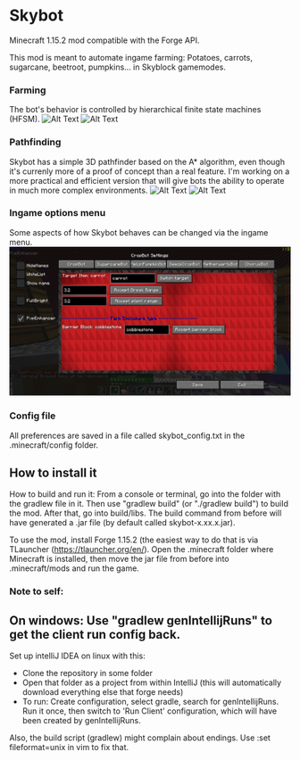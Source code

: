 # Skybot

Minecraft 1.15.2 mod compatible with the Forge API.

This mod is meant to automate ingame farming: Potatoes, carrots, sugarcane, beetroot, pumpkins... in Skyblock gamemodes.

### Farming
The bot's behavior is controlled by hierarchical finite state machines (HFSM).
![Alt Text](github_resources/farming_self_perspective_cut.gif)
![Alt Text](github_resources/farming_outside_view.gif)



### Pathfinding
Skybot has a simple 3D pathfinder based on the A* algorithm, even though it's currenly more of a proof of concept than a real feature. I'm working on a more practical and efficient version that will give bots the ability to operate in much more complex environments.
![Alt Text](github_resources/simple_pathfinding.gif)
![Alt Text](github_resources/not_so_simple_pathfinding.gif)



### Ingame options menu
Some aspects of how Skybot behaves can be changed via the ingame menu.
![](github_resources/skybot_settings.PNG)



### Config file
All preferences are saved in a file called skybot_config.txt in the .minecraft/config folder.


## How to install it

How to build and run it: From a console or terminal, go into the folder with the gradlew file in it. Then use "gradlew build" (or "./gradlew build") to build the mod. After that, go into build/libs. The build command from before will have generated a .jar file (by default called skybot-x.xx.x.jar).

To use the mod, install Forge 1.15.2 (the easiest way to do that is via TLauncher (https://tlauncher.org/en/). Open the .minecraft folder where Minecraft is installed, then move the jar file from before into .minecraft/mods and run the game.

### Note to self:
On windows: Use "gradlew genIntellijRuns" to get the client run config back.
--------------
Set up intelliJ IDEA on linux with this:
- Clone the repository in some folder
- Open that folder as a project from within IntelliJ (this will automatically download everything else that forge needs)
- To run: Create configuration, select gradle, search for genIntellijRuns. Run it once, then switch to 'Run Client' configuration, which will have been created by genIntellijRuns.

Also, the build script (gradlew) might complain about endings. Use :set fileformat=unix in vim to fix that.
